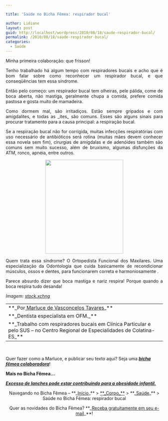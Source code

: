 ```yaml
---

title: 'Saúde no Bicha Fêmea: respirador bucal'

author: Lidiane
layout: post
guid: http://localhost/wordpress/2010/08/18/saude-respirador-bucal/
permalink: /2010/08/18/saude-respirador-bucal/
categories:
  - Saúde
---
```

<p style="text-align: justify;">
  Minha primeira colaboração: que frisson!
</p>

<p style="text-align: justify;">
  Tenho trabalhado há algum tempo com respiradores bucais e acho que é bom falar sobre como reconhecer um respirador bucal, e que conseqüências tem essa síndrome.
</p>

<p style="text-align: justify;">
  Então pelo começo: um respirador bucal tem olheiras, pele pálida, come de boca aberta, não mastiga, geralmente chupa a comida, prefere comida pastosa e gosta muito de mamadeira.
</p>

<!--more-->

<p style="text-align: justify;">
  Como dormem mal, são irritadiços. Estão sempre gripados e com amigdalites, e todas as _ites_ são comuns. Esses são alguns sinais para procurar tratamento para a causa principal: a respiração bucal.
</p>

<p style="text-align: justify;">
  Se a respiração bucal não for corrigida, muitas infecções respiratórias com uso necessário de antibióticos será rotina (muitas mães devem conhecer essa novela sem fim), cirurgias de amígdalas e de adenóides também são comuns sem muito sucesso, além de bruxismo, algumas disfunções da ATM, ronco, apnéia, entre outros.
</p>

<p style="text-align: center;">
  <a href="http://www.trololodemulher.com.br/blog/wp-content/uploads/2010/08/crianca-saudavel.jpg"><img class="size-medium wp-image-5070 aligncenter" title="criança saudável" src="http://www.trololodemulher.com.br/blog/wp-content/uploads/2010/08/crianca-saudavel-250x300.jpg" alt="" width="250" height="300" /></a>
</p>

<p style="text-align: justify;">
  Quem trata essa síndrome? O Ortopedista Funcional dos Maxilares. Uma especialização da Odontologia que cuida basicamente de recondicionar músculos, ossos e dentes, para funcionarem correta e harmoniosamente .
</p>

<p style="text-align: justify;">
  Parece absurdo dizer que boca mastiga e nariz respira! Porque quando a boca respira tudo desanda!
</p>

_Imagem:_ [_stock.xchng_](http://www.sxc.hu/) 

<table border="0" cellspacing="0" cellpadding="0" width="600">
  <tr>
    <td width="598" valign="top">
      **_Por<a href="http://www.trololodemulher.com.br/category/bicha-femea-colaboradora/marluce-tavares/" target="_self"> Marluce de Vasconcelos Tavares</a>_**
    </td>
  </tr>
  
  <tr>
    <td width="598" valign="top">
      **_Dentista especialista em OFM._**
    </td>
  </tr>
  
  <tr>
    <td width="598" valign="top">
      **_Trabalho com respiradores bucais em Clínica Particular e pelo SUS &#8211; no Centro Regional de Especialidades de Colatina-ES_**
    </td>
  </tr>
</table>

 

Quer fazer como a Marluce, e publicar seu texto aqui? Seja uma **_[bicha fêmea colaboradora](http://www.trololodemulher.com.br/colabore/)_**!

**Mais no Bicha Fêmea…**

**_[Excesso de lanches pode estar contribuindo para a obesidade infantil.](http://www.trololodemulher.com.br/2010/04/12/obesidade-infantil/)_**

<p style="text-align: center;">
  Navegando no Bicha Fêmea – **_<a href="http://www.trololodemulher.com.br/">Início</a>_** > <a href="http://www.trololodemulher.com.br/corpo/">**_Corpo_**</a> > **_<a href="http://www.trololodemulher.com.br/category/do-corpo/saude/">Saúde</a>_** > Saúde no Bicha Fêmea: respirador bucal
</p>

<p style="text-align: center;">
  Quer as novidades do Bicha Fêmea? **_<a href="http://feedburner.google.com/fb/a/mailverify?uri=blogbichafemea&loc=pt_BR">Receba gratuitamente em seu e-mail</a>_**!
</p>